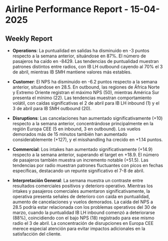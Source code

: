 # Airline Performance Report - 15-04-2025

## Weekly Report

- **Operations**: La puntualidad en salidas ha disminuido en -3 puntos respecto a la semana anterior, situándose en 87%. El número de pasajeros ha caído en -8429. Las tendencias de puntualidad muestran patrones distintos entre radios, con IB LH outbound cayendo al 70% el 3 de abril, mientras IB SMH mantiene valores más estables.

- **Customer**: El NPS ha disminuido en -6.2 puntos respecto a la semana anterior, situándose en 28.5. En outbound, las regiones de África Norte y Extremo Oriente registran el máximo NPS (50), mientras América Sur presenta el mínimo (22). Las tendencias muestran comportamiento volátil, con caídas significativas el 2 de abril para IB LH inbound (1) y el 3 de abril para IB SMH outbound (20).

- **Disruptions**: Las cancelaciones han aumentado significativamente (+10) respecto a la semana anterior, concentrándose principalmente en la región Europa CEE (5 en inbound, 3 en outbound). Los vuelos demorados más de 15 minutos también han aumentado considerablemente (+127), y el misshandling ha crecido en +1.14 puntos.

- **Commercial**: Los intakes han aumentado significativamente (+14.9) respecto a la semana anterior, superando el target en +18.9. El número de pasajeros también muestra un incremento notable (+51.5). Las tendencias por radio muestran patrones fluctuantes con picos en fechas específicas, destacando un repunte significativo el 7-8 de abril.

- **Interpretación General**: La semana muestra un contraste entre resultados comerciales positivos y deterioro operativo. Mientras los intakes y pasajeros comerciales aumentaron significativamente, la operativa presenta señales de deterioro con caída en puntualidad, aumento de cancelaciones y vuelos demorados. La caída del NPS a 28.5 podría estar relacionada con los problemas operativos del 30 de marzo, cuando la puntualidad IB LH inbound comenzó a deteriorarse (88%), coincidiendo con el bajo NPS (18) registrado para ese mismo radio el 3 de abril. La concentración de disrupciones en Europa CEE merece especial atención para evitar impactos adicionales en la satisfacción del cliente.

